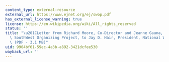 ```yaml
---
content_type: external-resource
external_url: https://www.ejnet.org/ej/swop.pdf
has_external_license_warning: true
license: https://en.wikipedia.org/wiki/All_rights_reserved
status: ''
title: "\u201CLetter from Richard Moore, Co-Director and Jeanne Gauna, Co-Director,\
  \ SouthWest Organizing Project, to Jay D. Hair, President, National Wildlife Federation\u201D\
  \ (PDF - 3.1 MB)"
uid: 9904bf61-59ec-4a3b-a892-3421dcfee530
wayback_url: ''
---
```

